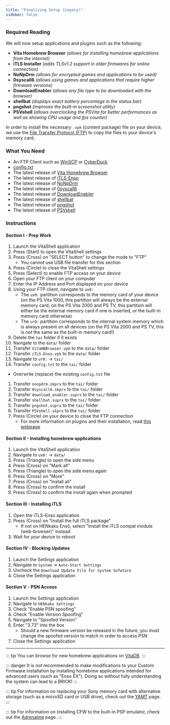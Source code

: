 ```yaml
---
title: "Finalizing Setup (Legacy)"
sidebar: false
---
```


### Required Reading

We will now setup applications and plugins such as the following:

+  **Vita Homebrew Browser** *(allows for installing homebrew applications from the internet)*
+  **iTLS Installer** *(adds TLSv1.2 support in older firmwares for online connection)*
+  **NoNpDrm** *(allows for encrypted games and applications to be used)*
+  **0syscall6** *(allows using games and applications that require higher firmware versions)*
+  **DownloadEnabler** *(allows any file type to be downloaded with the browser)*
+  **shellbat** *(displays exact battery percentage in the status bar)*
+  **pngshot** *(improves the built-in screenshot utility)*
+  **PSVshell** *(allows overclocking the PSVita for better performances as well as showing CPU usage and fps counter)*

In order to install the necessary `.vpk` (content package) file on your device, we use the [File Transfer Protocol (FTP)](https://wikipedia.org/wiki/File_Transfer_Protocol) to copy the files to your device's memory card.

### What You Need

* An FTP Client such as [WinSCP](https://winscp.net/) or [CyberDuck](https://cyberduck.io/)
* [config.txt](/assets/files/config.txt)
* The latest release of [Vita Homebrew Browser](https://github.com/devnoname120/vhbb/releases/latest/)
* The latest release of [iTLS-Enso](https://github.com/SKGleba/iTLS-Enso/releases/latest/)
* The latest release of [NoNpDrm](https://github.com/TheOfficialFloW/NoNpDrm/releases/latest)
* The latest release of [0syscall6](https://github.com/SKGleba/0syscall6/releases/latest)
* The latest release of [DownloadEnabler](https://github.com/TheOfficialFloW/VitaTweaks/releases/tag/DownloadEnabler)
* The latest release of [shellbat](https://github.com/nowrep/vita-shellbat/releases/latest)
* The latest release of [pngshot](https://github.com/xyzz/pngshot/releases/latest)
* The latest release of [PSVshell](https://github.com/Electry/PSVshell/releases/latest)

### Instructions

#### Section I - Prep Work

1. Launch the VitaShell application
1. Press (Start) to open the VitaShell settings
1. Press (Cross) on "SELECT button" to change the mode to "FTP"
    + You cannot use USB file transfer for this section
1. Press (Circle) to close the VitaShell settings
1. Press (Select) to enable FTP access on your device
1. Open your FTP client on your computer
1. Enter the IP Address and Port displayed on your device
1. Using your FTP client, navigate to `ux0:`
    + The `ux0:` partition corresponds to the memory card of your device (on the PS Vita 1000, this partition will always be the external memory card; on the PS Vita 2000 and PS TV, this partition will either be the external memory card if one is inserted, or the built-in memory card otherwise)
    + The `ur0:` partition corresponds to the internal system memory which is always present on all devices (on the PS Vita 2000 and PS TV, this is *not* the same as the built-in memory card!)
1. Delete the `tai` folder if it exists
1. Navigate to the `data/` folder
1. Transfer `VitaHBBrowser.vpk` to the `data/` folder
1. Transfer `iTLS-Enso.vpk` to the `data/` folder
1. Navigate to `ur0:` -> `tai/`
1. Transfer `config.txt` to  the `tai/` folder
  + Overwrite (replace) the existing `config.txt` file
1. Transfer `nonpdrm.skprx` to the `tai/` folder
1. Transfer `0syscall6.skprx` to the `tai/` folder
1. Transfer `download_enabler.suprx` to the `tai/` folder
1. Transfer `shellbat.suprx` to the `tai/` folder
1. Transfer `pngshot.suprx` to the `tai/` folder
1. Transfer `PSVshell.skprx` to the `tai/` folder
1. Press (Circle) on your device to close the FTP connection
    + For more information on plugins and their installation, read [this webpage](https://samilops2.gitbook.io/vita-troubleshooting-guide/plugins-related-problem/error-when-using-autoplugin)

#### Section II - Installing homebrew applications

1. Launch the VitaShell application
1. Navigate to `ux0:` -> `data/`
1. Press (Triangle) to open the side menu
1. Press (Cross) on "Mark all"
1. Press (Triangle) to open the side menu again
1. Press (Cross) on "More"
1. Press (Cross) on "Install all"
1. Press (Cross) to confirm the install
1. Press (Cross) to confirm the install again when prompted

#### Section III - Installing iTLS

1. Open the iTLS-Enso application
1. Press (Cross) on "Install the full iTLS package"
    + If not on HENkaku Ensō, select "Install the iTLS compat module (web-browser)" instead
1. Wait for your device to reboot

#### Section IV - Blocking Updates

1. Launch the Settings application
1. Navigate to `System` -> `Auto-Start Settings`
1. Uncheck the `Download Update File for System Sofwtare`
1. Close the Settings application

#### Section V - PSN Access

1. Launch the Settings application
1. Navigate to `HENkaku Settings`
1. Check "Enable PSN spoofing"
1. Check "Enable Version Spoofing"
1. Navigate to "Spoofed Version"
1. Enter "3.73" into the box
    + Should a new firmware version be released in the future, you must change the spoofed version to match in order to access PSN
1. Close the Settings application

___

::: tip
You can browse for new homebrew applications on [VitaDB](https://vitadb.rinnegatamante.it/).
:::

::: danger
It is *not* recommended to make modifications to your Custom Firmware installation by installing homebrew applications intended for advanced users (such as "Enso EX"). Doing so without fully understanding the system can lead to a BRICK!
:::

::: tip
For information on replacing your Sony memory card with alternative storage (such as a microSD card or USB drive), check out the [YAMT](yamt) page.
:::

::: tip
For information on installing CFW to the built-in PSP emulator, check out the [Adrenaline](adrenaline) page.
:::
